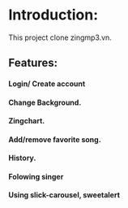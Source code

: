 # Introduction:
This project clone zingmp3.vn.

## Features:
#### Login/ Create account
#### Change Background.
#### Zingchart.
#### Add/remove favorite song.
#### History.
#### Folowing singer
#### Using slick-carousel, sweetalert

